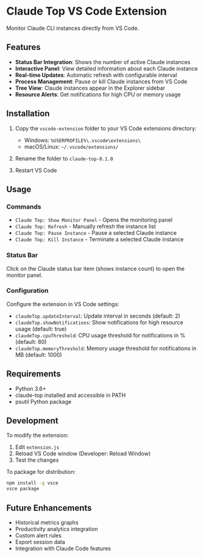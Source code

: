# Claude Top VS Code Extension

Monitor Claude CLI instances directly from VS Code.

## Features

- **Status Bar Integration**: Shows the number of active Claude instances
- **Interactive Panel**: View detailed information about each Claude instance
- **Real-time Updates**: Automatic refresh with configurable interval
- **Process Management**: Pause or kill Claude instances from VS Code
- **Tree View**: Claude instances appear in the Explorer sidebar
- **Resource Alerts**: Get notifications for high CPU or memory usage

## Installation

1. Copy the `vscode-extension` folder to your VS Code extensions directory:
   - Windows: `%USERPROFILE%\.vscode\extensions\`
   - macOS/Linux: `~/.vscode/extensions/`

2. Rename the folder to `claude-top-0.1.0`

3. Restart VS Code

## Usage

### Commands

- `Claude Top: Show Monitor Panel` - Opens the monitoring panel
- `Claude Top: Refresh` - Manually refresh the instance list
- `Claude Top: Pause Instance` - Pause a selected Claude instance
- `Claude Top: Kill Instance` - Terminate a selected Claude instance

### Status Bar

Click on the Claude status bar item (shows instance count) to open the monitor panel.

### Configuration

Configure the extension in VS Code settings:

- `claudeTop.updateInterval`: Update interval in seconds (default: 2)
- `claudeTop.showNotifications`: Show notifications for high resource usage (default: true)
- `claudeTop.cpuThreshold`: CPU usage threshold for notifications in % (default: 80)
- `claudeTop.memoryThreshold`: Memory usage threshold for notifications in MB (default: 1000)

## Requirements

- Python 3.6+
- claude-top installed and accessible in PATH
- psutil Python package

## Development

To modify the extension:

1. Edit `extension.js`
2. Reload VS Code window (Developer: Reload Window)
3. Test the changes

To package for distribution:
```bash
npm install -g vsce
vsce package
```

## Future Enhancements

- Historical metrics graphs
- Productivity analytics integration
- Custom alert rules
- Export session data
- Integration with Claude Code features